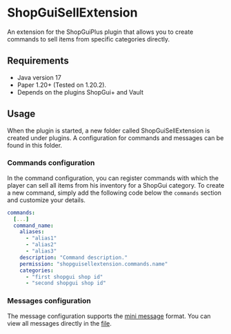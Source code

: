 # ShopGuiSellExtension
An extension for the ShopGuiPlus plugin that allows you to create commands to sell items from specific categories directly.

## Requirements
* Java version 17
* Paper 1.20+ (Tested on 1.20.2).
* Depends on the plugins ShopGui+ and Vault

## Usage
When the plugin is started, a new folder called ShopGuiSellExtension is created under plugins. A configuration for commands and messages can be found in this folder.

### Commands configuration
In the command configuration, you can register commands with which the player can sell all items from his inventory for a ShopGui category. To create a new command, simply add the following code below the ``commands`` section and customize your details.
````yaml
commands:
  [...]
  command_name:
    aliases:
      - "alias1"
      - "alias2"
      - "alias3"
    description: "Command description."
    permission: "shopguisellextension.commands.name"
    categories:
      - "first shopgui shop id"
      - "second shopgui shop id"
````

### Messages configuration
The message configuration supports the [mini message](https://docs.advntr.dev/minimessage/format.html) format. You can view all messages directly in the [file](src/main/resources/messages.yml).